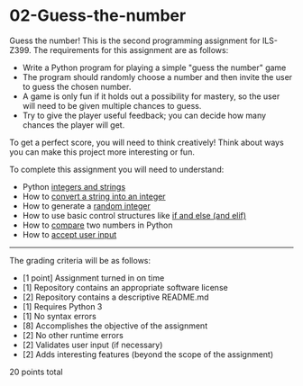 # 02-Guess-the-number

Guess the number! This is the second programming assignment for ILS-Z399. The requirements for this assignment are as follows:

* Write a Python program for playing a simple "guess the number" game
* The program should randomly choose a number and then invite the user to guess the chosen number. 
* A game is only fun if it holds out a possibility for mastery, so the user will need to be given multiple chances to guess.
* Try to give the player useful feedback; you can decide how many chances the player will get.

To get a perfect score, you will need to think creatively! Think about ways you can make this project more interesting or fun.

To complete this assignment you will need to understand:

* Python [integers and strings](https://docs.python.org/3.7/library/stdtypes.html)
* How to [convert a string into an integer](https://stackoverflow.com/questions/379906/parse-string-to-float-or-int)
* How to generate a [random integer](https://docs.python.org/3.6/library/random.html)
* How to use basic control structures like [if and else (and elif)](http://anh.cs.luc.edu/python/hands-on/3.1/handsonHtml/ifstatements.html)
* How to [compare](https://www.tutorialspoint.com/python/comparison_operators_example.htm) two numbers in Python
* How to [accept user input](http://anh.cs.luc.edu/python/hands-on/3.1/handsonHtml/io.html)

---

The grading criteria will be as follows:

* [1 point] Assignment turned in on time
* [1] Repository contains an appropriate software license
* [2] Repository contains a descriptive README.md
* [1] Requires Python 3
* [1] No syntax errors
* [8] Accomplishes the objective of the assignment
* [2] No other runtime errors
* [2] Validates user input (if necessary)
* [2] Adds interesting features (beyond the scope of the assignment)

20 points total